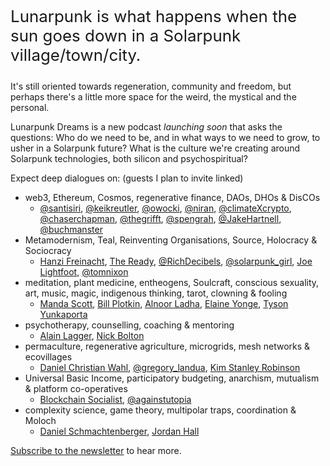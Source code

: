 <p style="font-size: 1.62rem" class="lead">Lunarpunk is what happens when the sun goes down in a Solarpunk village/town/city.</p>

It's still oriented towards regeneration, community and freedom, but perhaps there's a little more space for the weird, the mystical and the personal.

Lunarpunk Dreams is a new podcast _launching soon_ that asks the questions: Who do we need to be, and in what ways to we need to grow, to usher in a Solarpunk future? What is the culture we're creating around Solarpunk technologies, both silicon and psychospiritual?

<p class="text-white">Expect deep dialogues on: (guests I plan to invite linked)</p>

* web3, Ethereum, Cosmos, regenerative finance, DAOs, DHOs & DisCOs
  * [@santisiri](https://twitter.com/santisiri), [@keikreutler](https://twitter.com/keikreutler), [@owocki](https://twitter.com/owocki), [@niran](https://twitter.com/niran), [@climateXcrypto](https://twitter.com/climateXcrypto), [@chaserchapman](https://twitter.com/chaserchapman), [@thegrifft](https://twitter.com/thegrifft), [@spengrah](https://twitter.com/spengrah), [@JakeHartnell](https://twitter.com/JakeHartnell), [@buchmanster](https://twitter.com/buchmanster)
* Metamodernism, Teal, Reinventing Organisations, Source, Holocracy & Sociocracy
  * [Hanzi Freinacht](https://metamoderna.org/), [The Ready](https://theready.com/), [@RichDecibels](https://twitter.com/RichDecibels), [@solarpunk_girl](https://twitter.com/solarpunk_girl), [Joe Lightfoot](https://twitter.com/joe_lightfoot_), [@tomnixon](https://twitter.com/tomnixon)
* meditation, plant medicine, entheogens, Soulcraft, conscious sexuality, art, music, magic, indigenous thinking, tarot, clowning & fooling
  * [Manda Scott](https://accidentalgods.life/), [Bill Plotkin](https://www.animas.org/), [Alnoor Ladha](https://www.braveearth.com/), [Elaine Yonge](https://ista.life/profile/elaine-yonge), [Tyson Yunkaporta](https://www.linkedin.com/in/tyson-yunkaporta-04a9b969)
* psychotherapy, counselling, coaching & mentoring 
  * [Alain Lagger](http://www.alainlagger.com/bio-2), [Nick Bolton](https://www.animascoaching.com/about-animas/our-team/nick-bolton/) 
* permaculture, regenerative agriculture, microgrids, mesh networks & ecovillages
  * [Daniel Christian Wahl](https://twitter.com/DrDCWahl), [@gregory_landua](https://twitter.com/gregory_landua), [Kim Stanley Robinson](https://www.facebook.com/kimstanleyrobinson)
* Universal Basic Income, participatory budgeting, anarchism, mutualism & platform co-operatives
  * [Blockchain Socialist](https://theblockchainsocialist.com/), [@againstutopia](https://twitter.com/againstutopia)
* complexity science, game theory, multipolar traps, coordination & Moloch
  * [Daniel Schmachtenberger](https://www.facebook.com/danielschmachtenberger), [Jordan Hall](https://twitter.com/jgreenhall)

[Subscribe to the newsletter](https://stephenreid.substack.com/s/lunarpunk-dreams) to hear more.


